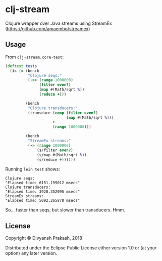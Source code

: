 # clj-stream

Clojure wrapper over Java streams using StreamEx (https://github.com/amaembo/streamex)

## Usage

From `clj-stream.core-test`:
```clojure
(deftest tests
  (is (= (bench
          "Clojure seqs:"
          (->> (range 1000000)
               (filter even?)
               (map #(Math/sqrt %))
               (reduce +)))

         (bench
          "Clojure transducers:"
          (transduce (comp (filter even?)
                           (map #(Math/sqrt %)))
                     +
                     (range 1000000)))

         (bench
          "StreamEx streams:"
          (-> (range 1000000)
              (s/filter even?)
              (s/map #(Math/sqrt %))
              (s/reduce +))))))
```

Running `lein test` shows:
```
Clojure seqs:
"Elapsed time: 6151.199012 msecs"
Clojure transducers:
"Elapsed time: 3928.352095 msecs"
StreamEx streams:
"Elapsed time: 5092.265878 msecs"
```

So... faster than seqs, but slower than transducers. Hmm.

## License

Copyright © Divyansh Prakash, 2018

Distributed under the Eclipse Public License either version 1.0 or (at
your option) any later version.
